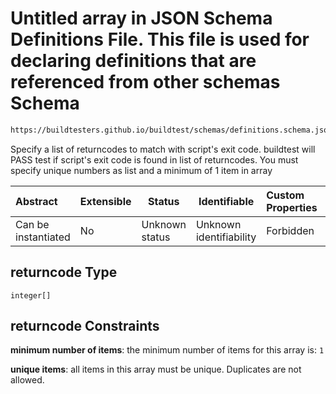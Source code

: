 # Untitled array in JSON Schema Definitions File. This file is used for declaring definitions that are referenced from other schemas Schema

```txt
https://buildtesters.github.io/buildtest/schemas/definitions.schema.json#/definitions/status/properties/returncode
```

Specify a list of returncodes to match with script's exit code. buildtest will PASS test if script's exit code is found in list of returncodes. You must specify unique numbers as list and a minimum of 1 item in array


| Abstract            | Extensible | Status         | Identifiable            | Custom Properties | Additional Properties | Access Restrictions | Defined In                                                                         |
| :------------------ | ---------- | -------------- | ----------------------- | :---------------- | --------------------- | ------------------- | ---------------------------------------------------------------------------------- |
| Can be instantiated | No         | Unknown status | Unknown identifiability | Forbidden         | Allowed               | none                | [definitions.schema.json\*](../out/definitions.schema.json "open original schema") |

## returncode Type

`integer[]`

## returncode Constraints

**minimum number of items**: the minimum number of items for this array is: `1`

**unique items**: all items in this array must be unique. Duplicates are not allowed.

